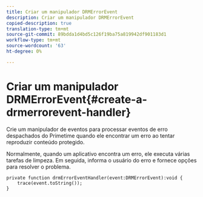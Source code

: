 ```yaml
---
title: Criar um manipulador DRMErrorEvent
description: Criar um manipulador DRMErrorEvent
copied-description: true
translation-type: tm+mt
source-git-commit: 89bdda1d4bd5c126f19ba75a819942df901183d1
workflow-type: tm+mt
source-wordcount: '63'
ht-degree: 0%

---
```



# Criar um manipulador DRMErrorEvent{#create-a-drmerrorevent-handler}

Crie um manipulador de eventos para processar eventos de erro despachados do Primetime quando ele encontrar um erro ao tentar reproduzir conteúdo protegido.

Normalmente, quando um aplicativo encontra um erro, ele executa várias tarefas de limpeza. Em seguida, informa o usuário do erro e fornece opções para resolver o problema.

```
private function drmErrorEventHandler(event:DRMErrorEvent):void {  
    trace(event.toString());  
} 
```

